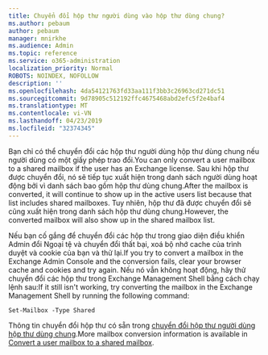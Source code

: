 ```yaml
---
title: Chuyển đổi hộp thư người dùng vào hộp thư dùng chung?
ms.author: pebaum
author: pebaum
manager: mnirkhe
ms.audience: Admin
ms.topic: reference
ms.service: o365-administration
localization_priority: Normal
ROBOTS: NOINDEX, NOFOLLOW
description: ''
ms.openlocfilehash: 4da54121763fd33aa111f3bb3c26963cd271dc51
ms.sourcegitcommit: 9d78905c512192ffc4675468abd2efc5f2e4baf4
ms.translationtype: MT
ms.contentlocale: vi-VN
ms.lasthandoff: 04/23/2019
ms.locfileid: "32374345"
---
```

<span data-ttu-id="e44c8-102">Bạn chỉ có thể chuyển đổi các hộp thư người dùng hộp thư dùng chung nếu người dùng có một giấy phép trao đổi.</span><span class="sxs-lookup"><span data-stu-id="e44c8-102">You can only convert a user mailbox to a shared mailbox if the user has an Exchange license.</span></span> <span data-ttu-id="e44c8-103">Sau khi hộp thư được chuyển đổi, nó sẽ tiếp tục xuất hiện trong danh sách người dùng hoạt động bởi vì danh sách bao gồm hộp thư dùng chung.</span><span class="sxs-lookup"><span data-stu-id="e44c8-103">After the mailbox is converted, it will continue to show up in the active users list because that list includes shared mailboxes.</span></span> <span data-ttu-id="e44c8-104">Tuy nhiên, hộp thư đã được chuyển đổi sẽ cũng xuất hiện trong danh sách hộp thư dùng chung.</span><span class="sxs-lookup"><span data-stu-id="e44c8-104">However, the converted mailbox will also show up in the shared mailbox list.</span></span> 
  
<span data-ttu-id="e44c8-105">Nếu bạn cố gắng để chuyển đổi các hộp thư trong giao diện điều khiển Admin đổi Ngoại tệ và chuyển đổi thất bại, xoá bộ nhớ cache của trình duyệt và cookie của bạn và thử lại.</span><span class="sxs-lookup"><span data-stu-id="e44c8-105">If you try to convert a mailbox in the Exchange Admin Console and the conversion fails, clear your browser cache and cookies and try again.</span></span> <span data-ttu-id="e44c8-106">Nếu nó vẫn không hoạt động, hãy thử chuyển đổi các hộp thư trong Exchange Management Shell bằng cách chạy lệnh sau:</span><span class="sxs-lookup"><span data-stu-id="e44c8-106">If it still isn't working, try converting the mailbox in the Exchange Management Shell by running the following command:</span></span>
  
```
Set-Mailbox -Type Shared
```

<span data-ttu-id="e44c8-107">Thông tin chuyển đổi hộp thư có sẵn trong [chuyển đổi hộp thư người dùng hộp thư dùng chung](https://support.office.com/client/2e122487-e1f5-4f26-ba41-5689249d93ba).</span><span class="sxs-lookup"><span data-stu-id="e44c8-107">More mailbox conversion information is available in [Convert a user mailbox to a shared mailbox](https://support.office.com/client/2e122487-e1f5-4f26-ba41-5689249d93ba).</span></span>
  
